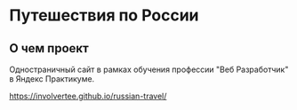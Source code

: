 # Путешествия по России 

## О чем проект
Одностраничный сайт в рамках обучения профессии "Веб Разработчик" в Яндекс Практикуме.


https://involvertee.github.io/russian-travel/
